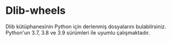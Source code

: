 # Dlib-wheels
Dlib kütüphanesinin Python için derlenmiş dosyalarını bulabilrsiniz. Python'un 3.7, 3.8 ve 3.9 sürümleri ile uyumlu çalışmaktadır. 
